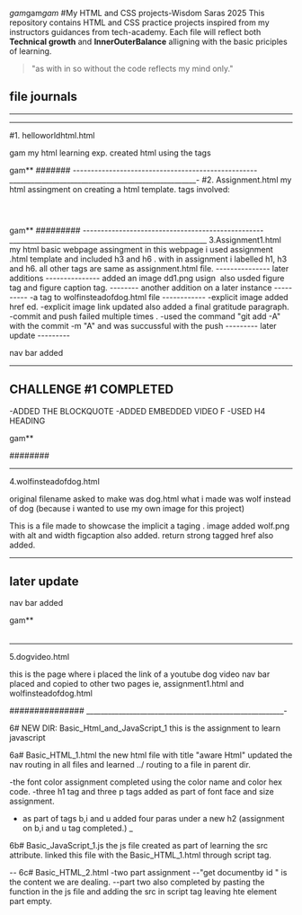 ﻿*gam*gam*gam*
#My HTML and CSS projects-Wisdom Saras 2025
This repository contains HTML and CSS practice projects inspired from my instructors guidances from tech-academy.
Each file will reflect both **Technical growth** and **InnerOuterBalance** alligning with the basic priciples of learning.

>"as with in so without  the code reflects my mind only."

file journals
------------------------------------------------------
--------------------------------------------------
_________________________________________________
#1. helloworldhtml.html 

gam
my html learning exp. created html using the tags 
<!DOCTYPE.html>
<html></html>
<title></title>
<p></p>
<strong></strong>
gam**
#######
---------------------------------------------------
____________________________________________________-
#2. Assignment.html
 my html assingment on creating a html template.
 tags involved:
 <!DOCTYPE html>
<html lang="eng">
    <head> 
    </head>
    <body></body>
    <header></header>
    <h1></h1>
    <main></main>
    <footer></footer>
    <small></small>
</html>
gam**
#########
--------------------------------------------------
_______________________________________________________
3.Assignment1.html
my html basic webpage assingment 
in this webpage i used assignment .html template 
and included h3 and h6 . 
with in assignment i labelled h1, h3 and h6.
 all other tags are same as assignment.html file. 
---------------
 later additions
---------------
 added an image dd1.png usign <img> 
 also usded figure tag and figure caption tag.
--------
another addition on a later instance
----------
-a tag to wolfinsteadofdog.html file
------------
-explicit image added href ed.
-explicit image link updated also added a final gratitude paragraph. 
-commit and push failed multiple times .
-used the command "git add -A" with the commit -m "A" and was succussful with the push
---------
later update
---------

nav bar added 

-----------
CHALLENGE #1 COMPLETED
---------------
-ADDED THE BLOCKQUOTE 
-ADDED EMBEDDED VIDEO F
-USED H4 HEADING 

 gam**

 ########
 _________________________________________________________
4.wolfinsteadofdog.html

original filename asked to make was dog.html
what i made was wolf instead of dog (because i wanted to use my own image for this project)


This is a file made to showcase the implicit a taging . 
image added wolf.png with alt and width 
figcaption also added. 
return strong tagged href also added.

---------
later update
---------

nav bar added 


gam**
######
__________________________________________________

5.dogvideo.html

this is the page where i placed the link of a youtube dog video
nav bar placed and copied to other two pages ie, assignment1.html and wolfinsteadofdog.html

###############
_______________________________________________________-

6# NEW DIR:
Basic_Html_and_JavaScript_1
this is the assignment to learn javascript 
 

 6a# 
 Basic_HTML_1.html
 the new html file with title "aware Html"
 updated the nav routing in all files and learned ../ routing to a file in parent dir.

-the font color assignment completed using the color name and color hex code.
-three h1 tag and three p tags added as part of font face and size assignment.
- as part of tags b,i and u added four paras under a new h2 (assignment on b,i and u tag completed.)
 _


 6b#
 Basic_JavaScript_1.js
 the js file created as part of learning the src attribute. linked this file with the 
 Basic_HTML_1.html through script tag.

 --
 6c#
  Basic_HTML_2.html
  -two part assignment 
  --"get documentby id " is the content we are dealing.
  --part two also completed by pasting the function in the js file and adding the src in script tag leaving hte element part empty.

